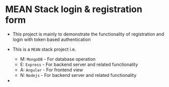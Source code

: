 # MEAN Stack login & registration form

-   This project is mainly to demonstrate the functionality of registration and login with token based authentication
-   This is a `MEAN` stack project i.e.

    -   M: `MongoDB` - For database operation
    -   E: `Express` - For backend server and related functionality
    -   A: `Angular` - For frontend view
    -   N: `Nodejs` - For backend server and related functionality

-
